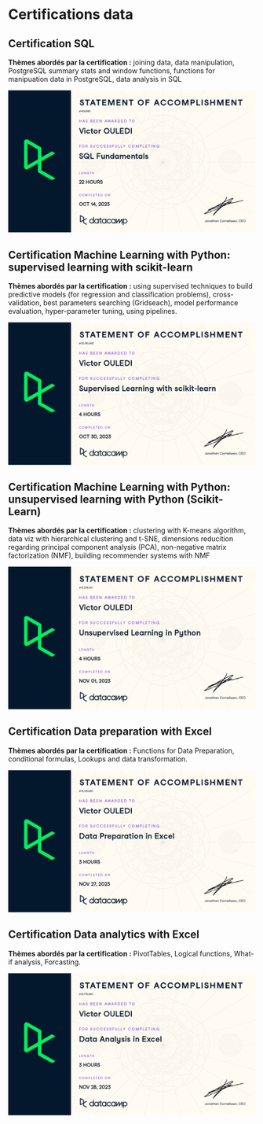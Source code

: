 # Certifications data

## Certification SQL 

**Thèmes abordés par la certification :** joining data, data manipulation, PostgreSQL summary stats and window functions, functions for manipuation data in PostgreSQL, data analysis in SQL

![](https://github.com/Victorouledi/Portfolio_data_analyst_et_data_scientist_Victor_OULEDI/blob/1010b1677b6b2a5e46314961b7efcbdf71a10fdd/docs/asset/certification_data/certificat_SQL_fundamentals.jpg)


## Certification Machine Learning with Python: supervised learning with scikit-learn

**Thèmes abordés par la certification :** using supervised techniques to build predictive models (for regression and classification problems), cross-validation, best parameters searching (Gridseach), model performance evaluation, hyper-parameter tuning, using pipelines.

![](https://github.com/Victorouledi/Portfolio_data_analyst_et_data_scientist_Victor_OULEDI/blob/1010b1677b6b2a5e46314961b7efcbdf71a10fdd/docs/asset/certification_data/Supervised_Learning_with_sickit_learn.jpg)

## Certification Machine Learning with Python: unsupervised learning with Python (Scikit-Learn)

**Thèmes abordés par la certification :** clustering with K-means algorithm, data viz  with hierarchical clustering and t-SNE, dimensions reducition regarding principal component analysis (PCA), non-negative matrix factorization (NMF), building recommender systems with NMF

![](https://github.com/Victorouledi/Portfolio_data_analyst_et_data_scientist_Victor_OULEDI/blob/1010b1677b6b2a5e46314961b7efcbdf71a10fdd/docs/asset/certification_data/unsupervised_learning.jpg)

## Certification Data preparation with Excel 

**Thèmes abordés par la certification :** Functions for Data Preparation, conditional formulas, Lookups and data transformation.

![](https://github.com/Victorouledi/Portfolio_data_analyst_et_data_scientist_Victor_OULEDI/blob/1010b1677b6b2a5e46314961b7efcbdf71a10fdd/docs/asset/certification_data/Data_prep_with_excel_certificate.jpg)

## Certification Data analytics with Excel 

**Thèmes abordés par la certification :** PivotTables, Logical functions, What-if analysis, Forcasting.

![](https://github.com/Victorouledi/Portfolio_data_analyst_et_data_scientist_Victor_OULEDI/blob/1010b1677b6b2a5e46314961b7efcbdf71a10fdd/docs/asset/certification_data/Data_anlysis_with_excel.jpg)
